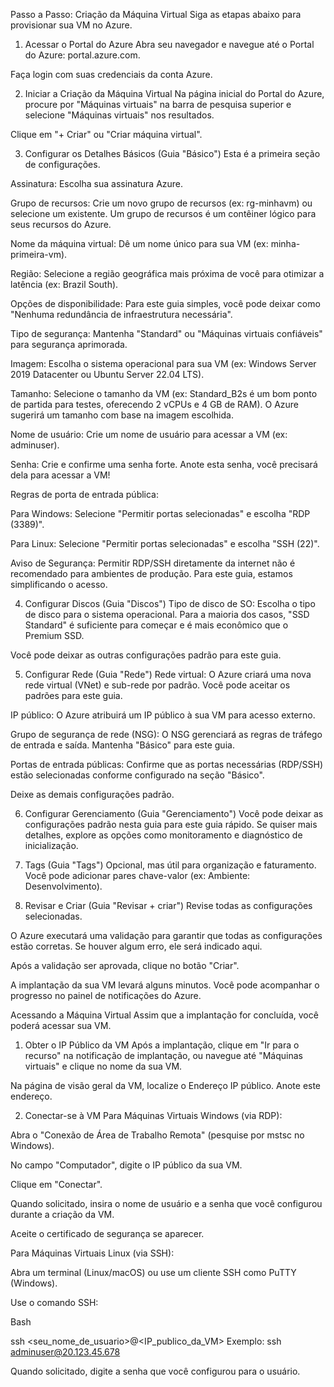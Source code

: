 Passo a Passo: Criação da Máquina Virtual
Siga as etapas abaixo para provisionar sua VM no Azure.

1. Acessar o Portal do Azure
Abra seu navegador e navegue até o Portal do Azure: portal.azure.com.

Faça login com suas credenciais da conta Azure.

2. Iniciar a Criação da Máquina Virtual
Na página inicial do Portal do Azure, procure por "Máquinas virtuais" na barra de pesquisa superior e selecione "Máquinas virtuais" nos resultados.

Clique em "+ Criar" ou "Criar máquina virtual".

3. Configurar os Detalhes Básicos (Guia "Básico")
Esta é a primeira seção de configurações.

Assinatura: Escolha sua assinatura Azure.

Grupo de recursos: Crie um novo grupo de recursos (ex: rg-minhavm) ou selecione um existente. Um grupo de recursos é um contêiner lógico para seus recursos do Azure.

Nome da máquina virtual: Dê um nome único para sua VM (ex: minha-primeira-vm).

Região: Selecione a região geográfica mais próxima de você para otimizar a latência (ex: Brazil South).

Opções de disponibilidade: Para este guia simples, você pode deixar como "Nenhuma redundância de infraestrutura necessária".

Tipo de segurança: Mantenha "Standard" ou "Máquinas virtuais confiáveis" para segurança aprimorada.

Imagem: Escolha o sistema operacional para sua VM (ex: Windows Server 2019 Datacenter ou Ubuntu Server 22.04 LTS).

Tamanho: Selecione o tamanho da VM (ex: Standard_B2s é um bom ponto de partida para testes, oferecendo 2 vCPUs e 4 GB de RAM). O Azure sugerirá um tamanho com base na imagem escolhida.

Nome de usuário: Crie um nome de usuário para acessar a VM (ex: adminuser).

Senha: Crie e confirme uma senha forte. Anote esta senha, você precisará dela para acessar a VM!

Regras de porta de entrada pública:

Para Windows: Selecione "Permitir portas selecionadas" e escolha "RDP (3389)".

Para Linux: Selecione "Permitir portas selecionadas" e escolha "SSH (22)".

Aviso de Segurança: Permitir RDP/SSH diretamente da internet não é recomendado para ambientes de produção. Para este guia, estamos simplificando o acesso.

4. Configurar Discos (Guia "Discos")
Tipo de disco de SO: Escolha o tipo de disco para o sistema operacional. Para a maioria dos casos, "SSD Standard" é suficiente para começar e é mais econômico que o Premium SSD.

Você pode deixar as outras configurações padrão para este guia.

5. Configurar Rede (Guia "Rede")
Rede virtual: O Azure criará uma nova rede virtual (VNet) e sub-rede por padrão. Você pode aceitar os padrões para este guia.

IP público: O Azure atribuirá um IP público à sua VM para acesso externo.

Grupo de segurança de rede (NSG): O NSG gerenciará as regras de tráfego de entrada e saída. Mantenha "Básico" para este guia.

Portas de entrada públicas: Confirme que as portas necessárias (RDP/SSH) estão selecionadas conforme configurado na seção "Básico".

Deixe as demais configurações padrão.

6. Configurar Gerenciamento (Guia "Gerenciamento")
Você pode deixar as configurações padrão nesta guia para este guia rápido. Se quiser mais detalhes, explore as opções como monitoramento e diagnóstico de inicialização.

7. Tags (Guia "Tags")
Opcional, mas útil para organização e faturamento. Você pode adicionar pares chave-valor (ex: Ambiente: Desenvolvimento).

8. Revisar e Criar (Guia "Revisar + criar")
Revise todas as configurações selecionadas.

O Azure executará uma validação para garantir que todas as configurações estão corretas. Se houver algum erro, ele será indicado aqui.

Após a validação ser aprovada, clique no botão "Criar".

A implantação da sua VM levará alguns minutos. Você pode acompanhar o progresso no painel de notificações do Azure.

Acessando a Máquina Virtual
Assim que a implantação for concluída, você poderá acessar sua VM.

1. Obter o IP Público da VM
Após a implantação, clique em "Ir para o recurso" na notificação de implantação, ou navegue até "Máquinas virtuais" e clique no nome da sua VM.

Na página de visão geral da VM, localize o Endereço IP público. Anote este endereço.

2. Conectar-se à VM
Para Máquinas Virtuais Windows (via RDP):

Abra o "Conexão de Área de Trabalho Remota" (pesquise por mstsc no Windows).

No campo "Computador", digite o IP público da sua VM.

Clique em "Conectar".

Quando solicitado, insira o nome de usuário e a senha que você configurou durante a criação da VM.

Aceite o certificado de segurança se aparecer.

Para Máquinas Virtuais Linux (via SSH):

Abra um terminal (Linux/macOS) ou use um cliente SSH como PuTTY (Windows).

Use o comando SSH:

Bash

ssh <seu_nome_de_usuario>@<IP_publico_da_VM>
Exemplo: ssh adminuser@20.123.45.678

Quando solicitado, digite a senha que você configurou para o usuário.

